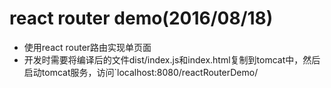 # react router demo(2016/08/18)

- 使用react router路由实现单页面
- 开发时需要将编译后的文件dist/index.js和index.html复制到tomcat中，然后启动tomcat服务，访问`localhost:8080/reactRouterDemo/